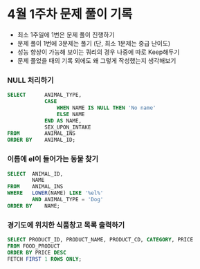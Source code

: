 # 4월 1주차 문제 풀이 기록

- 최소 1주일에 1번은 문제 풀이 진행하기
- 문제 풀이 1번에 3문제는 풀기 (단, 최소 1문제는 중급 난이도)
- 성능 향상이 가능해 보이는 쿼리의 경우 나중에 따로 Keep해두기
- 문제 풀었을 때의 기록 외에도 왜 그렇게 작성했는지 생각해보기

### NULL 처리하기

```sql
SELECT      ANIMAL_TYPE,
            CASE 
                WHEN NAME IS NULL THEN 'No name'
                ELSE NAME
            END AS NAME,
            SEX_UPON_INTAKE        
FROM        ANIMAL_INS
ORDER BY    ANIMAL_ID;
```

### 이름에 el이 들어가는 동물 찾기

```sql
SELECT  ANIMAL_ID,
        NAME
FROM    ANIMAL_INS
WHERE   LOWER(NAME) LIKE '%el%' 
        AND ANIMAL_TYPE = 'Dog'
ORDER BY    NAME;
```

### 경기도에 위치한 식품창고 목록 출력하기

```sql
SELECT PRODUCT_ID, PRODUCT_NAME, PRODUCT_CD, CATEGORY, PRICE
FROM FOOD_PRODUCT
ORDER BY PRICE DESC
FETCH FIRST 1 ROWS ONLY;
```